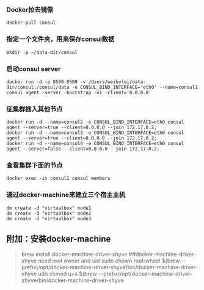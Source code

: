 ### Docker拉去镜像
```
docker pull consul
```

### 指定一个文件夹，用来保存consul数据
```
mkdir -p ~/data-dir/consul
```

### 启动consul server 
```
docker run -d -p 8500:8500 -v /Users/weibolei/data-dir/consul:/consul/data -e CONSUL_BIND_INTERFACE='eth0' --name=consul1 consul agent -server -bootstrap -ui -client='0.0.0.0'
```
### 征集群插入其他节点
```
docker run -d --name=consul2 -e CONSUL_BIND_INTERFACE=eth0 consul agent --server=true --client=0.0.0.0 --join 172.17.0.2;
docker run -d --name=consul3 -e CONSUL_BIND_INTERFACE=eth0 consul agent --server=true --client=0.0.0.0 --join 172.17.0.2;
docker run -d --name=consul4 -e CONSUL_BIND_INTERFACE=eth0 consul agent --server=false --client=0.0.0.0 --join 172.17.0.2;
```

### 查看集群下面的节点
```
docker exec -it consul1 consul members
```

### 通过docker-machine来建立三个宿主主机
```
dm create -d "virtualbox" node1
dm create -d "virtualbox" node2
dm create -d "virtualbox" node3
```

## 附加：安装docker-machine
> brew install docker-machine-driver-xhyve
##docker-machine-driver-xhyve need root owner and uid
> sudo chown root:wheel $(brew --prefix)/opt/docker-machine-driver-xhyve/bin/docker-machine-driver-xhyve
> udo chmod u+s $(brew --prefix)/opt/docker-machine-driver-xhyve/bin/docker-machine-driver-xhyve

